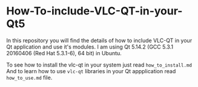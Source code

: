 # How-To-include-VLC-QT-in-your-Qt5
In this repository you will find the details of how to include VLC-QT in your Qt application and use it's modules.
I am using Qt 5.14.2 (GCC 5.3.1 20160406 (Red Hat 5.3.1-6), 64 bit) in Ubuntu.

To see how to install the vlc-qt in your system just read ```how_to_install.md```
And to learn how to use ```vlc-qt``` libraries in your Qt appplication read ```how_to_use.md``` file.
